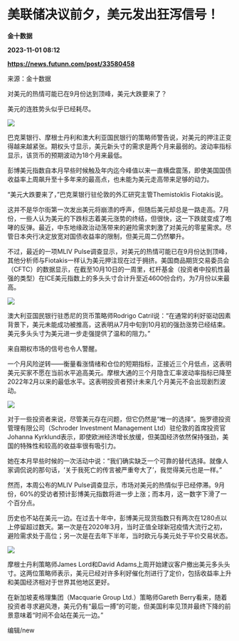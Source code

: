 # 美联储决议前夕，美元发出狂泻信号！
**金十数据**

**2023-11-01 08:12**

**https://news.futunn.com/post/33580458**

来源：金十数据

对美元的热情可能已在9月份达到顶峰，美元大跌要来了？

美元的连胜势头似乎已经耗尽。

![](https://postimg.futunn.com/1698818557789551616703.png)

巴克莱银行、摩根士丹利和澳大利亚国民银行的策略师警告说，对美元的押注正变得越来越紧张。期权头寸显示，美元新头寸的需求是两个月来最弱的。波动率指标显示，该货币的预期波动为18个月来最低。

彭博美元指数自本月早些时候触及年内迄今峰值以来一直横盘震荡，即使美国国债收益率上周飙升至十多年来的最高点，也未能为美元走高带来足够的动力。

“美元大跌要来了，”巴克莱银行驻伦敦的外汇研究主管Themistoklis Fiotakis说。

这并不是华尔街第一次发出美元将崩溃的呼声，但随后美元却总是一路走高。7月份，一些人认为美元的下跌标志着美元涨势的终结，但很快，这一下跌就变成了咆哮的反弹。最近，中东地缘政治动荡带来的避险需求刺激了对美元的零星需求。尽管日本央行决定放宽对国债收益率的限制，但美元周二仍然攀升。

不过，最近的一项MLIV Pulse调查显示，对美元的热情可能已在9月份达到顶峰，其他分析师与Fiotakis一样认为美元押注现在过于拥挤。美国商品期货交易委员会（CFTC）的数据显示，在截至10月10日的一周里，杠杆基金（投资者中投机性最强的类型）在ICE美元指数上的多头头寸合计升至近4600份合约，为7月份以来最高。

![](https://postimg.futunn.com/16988185577669849212132.png)

澳大利亚国民银行驻悉尼的货币策略师Rodrigo Catril说：“在通常的利好驱动因素背景下，美元未能成功被推高，这表明从7月中旬到10月初的强劲涨势已经结束。美元多头头寸为美元进一步走强提供了温和的阻力。”

来自期权市场的信号也令人警醒。

一个月风险逆转——衡量看涨情绪和仓位的短期指标，正接近三个月低点，这表明美元买家不愿在当前水平追高美元。摩根大通的三个月隐含汇率波动率指标已降至2022年2月以来的最低水平。这表明投资者预计未来几个月美元不会出现剧烈波动。

![](https://postimg.futunn.com/16988185578004192217600.png)

对于一些投资者来说，尽管美元存在问题，但它仍然是“唯一的选择”。施罗德投资管理有限公司（Schroder Investment Management Ltd）驻伦敦的首席投资官Johanna Kyrklund表示，即使欧洲经济增长放缓，但美国经济依然保持强劲，美国的特殊性和较高的收益率很有吸引力。

她在本月早些时候的一次活动中说：“我们确实缺乏一个可靠的替代选择。就像人家调侃说的那句话，‘关于我死亡的传言被严重夸大了’，我觉得美元也是一样。”

然而，本周公布的MLIV Pulse调查显示，市场对美元的热情似乎已经停滞。9月份，60%的受访者预计彭博美元指数将进一步上涨；而本月，这一数字下滑了一个百分点。

历史也不站在美元一边。在过去十年中，彭博美元现货指数只有两次在1280点以上停留超过数天。第一次是在2020年3月，当时正值全球新冠疫情大流行之初，避险需求处于高位；另一次是在去年下半年，当时欧元与美元处于平价交易状态。

![](https://postimg.futunn.com/16988185577579933843670.png)

摩根士丹利策略师James Lord和David Adams上周开始建议客户撤出美元多头头寸。这两位策略师表示，美元已经对许多利好催化剂进行了定价，包括收益率上升和美国经济相对于世界其他地区更好。

在新加坡麦格理集团（Macquarie Group Ltd.）策略师Gareth Berry看来，随着投资者寻求避风港，美元仍有“最后一搏”的可能，但美国利率见顶并最终下降的前景意味着“时间不会站在美元一边。”

编辑/new